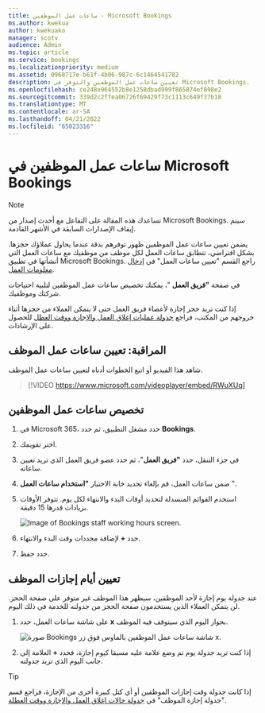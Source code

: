 ```yaml
---
title: ساعات عمل الموظفين - Microsoft Bookings
ms.author: kwekua
author: kwekuako
manager: scotv
audience: Admin
ms.topic: article
ms.service: bookings
ms.localizationpriority: medium
ms.assetid: 0968717e-b61f-4b06-987c-6c1464541782
description: تعيين ساعات عمل الموظفين والتوفر في Microsoft Bookings.
ms.openlocfilehash: ce248e964552b8e1258dbad999f865874ef898e2
ms.sourcegitcommit: 339d2c2ffea06726f69429f73c1113c649f37b18
ms.translationtype: MT
ms.contentlocale: ar-SA
ms.lasthandoff: 04/21/2022
ms.locfileid: "65023316"
---
```

# <a name="employee-working-hours-in-microsoft-bookings"></a>ساعات عمل الموظفين في Microsoft Bookings

> [!NOTE]
> تساعدك هذه المقالة على التفاعل مع أحدث إصدار من Microsoft Bookings. سيتم إيقاف الإصدارات السابقة في الأشهر القادمة.

يضمن تعيين ساعات عمل الموظفين ظهور توفرهم بدقة عندما يحاول عملاؤك حجزها. بشكل افتراضي، تتطابق ساعات العمل لكل موظف من موظفيك مع ساعات العمل التي أنشأتها في تطبيق Microsoft Bookings. راجع القسم "تعيين ساعات العمل" في [إدخال معلومات العمل](enter-business-information.md).

في صفحة **"فريق العمل** "، يمكنك تخصيص ساعات عمل الموظفين لتلبية احتياجات شركتك وموظفيك.

إذا كنت تريد حجز إجازة لأعضاء فريق العمل حتى لا يتمكن العملاء من حجزها أثناء خروجهم من المكتب، فراجع [جدولة عمليات إغلاق العمل والإجازة ووقت العطل](schedule-closures-time-off-vacation.md) للحصول على الإرشادات.

## <a name="watch-set-employee-working-hours"></a>المراقبة: تعيين ساعات عمل الموظف

شاهد هذا الفيديو أو اتبع الخطوات أدناه لتعيين ساعات عمل الموظف.

> [!VIDEO https://www.microsoft.com/videoplayer/embed/RWuXUq]

## <a name="customize-employee-working-hours"></a>تخصيص ساعات عمل الموظفين

1. في Microsoft 365، حدد مشغل التطبيق، ثم حدد **Bookings**.

1. اختر تقويمك.

1. في جزء التنقل، حدد **"فريق العمل**"، ثم حدد عضو فريق العمل الذي تريد تعيين ساعاته.

1. ضمن ساعات العمل، قم بإلغاء تحديد خانة الاختيار **"استخدام ساعات العمل** ".

1. استخدم القوائم المنسدلة لتحديد أوقات البدء والانتهاء لكل يوم. تتوفر الأوقات بزيادات قدرها 15 دقيقة.

   ![Image of Bookings staff working hours screen.](../media/bookings-staff-hours.png)

1. حدد **+** لإضافة محددات وقت البدء والانتهاء.

1. حدد حفظ.

## <a name="set-an-employees-days-off"></a>تعيين أيام إجازات الموظف

عند جدولة يوم إجازة لأحد الموظفين، سيظهر هذا الموظف غير متوفر على صفحة الحجز. لن يتمكن العملاء الذين يستخدمون صفحة الحجز من جدولته للخدمة في ذلك اليوم.

1. على شاشة ساعات العمل، حدد **x** بجوار اليوم الذي سيتوقف فيه الموظف.

   ![صورة Bookings شاشة ساعات عمل الموظفين بالماوس فوق زر x.](../media/bookings-staff-time-off.png)

1. إذا كنت تريد جدولة يوم تم وضع علامة عليه مسبقا كيوم إجازة، فحدد **+** العلامة إلى جانب اليوم الذي تريد جدولته.

> [!TIP]
> إذا كانت جدولة وقت إجازات الموظفين أو أي كتل كبيرة أخرى من الإجازة، فراجع قسم "جدولة إجازة الموظف" في [جدولة حالات إغلاق العمل والإجازة ووقت العطلة](schedule-closures-time-off-vacation.md#schedule-employee-time-off).

